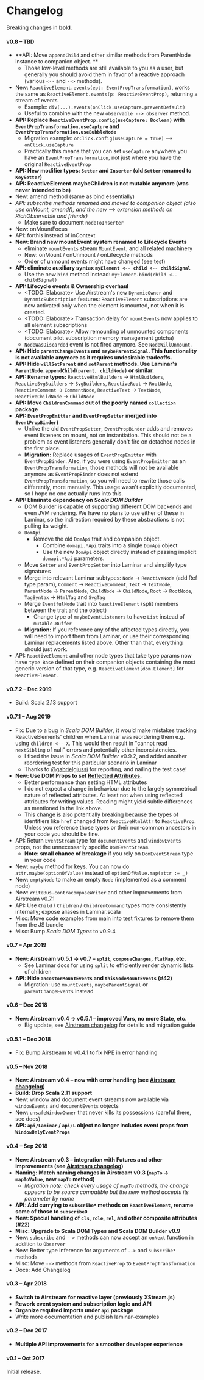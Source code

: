 # Changelog

Breaking changes in **bold**.

#### v0.8 – TBD

* **API: Move `appendChild` and other similar methods from ParentNode instance to companion object. **
  * Those low-level methods are still available to you as a user, but generally you should avoid them in favor of a reactive approach (various `<--` and `-->` methods).
* New: `ReactiveElement.events(ept: EventPropTransformation)`, works the same as `ReactiveElement.events(p: ReactiveEventProp)`, returning a stream of events
  * Example: `div(...).events(onClick.useCapture.preventDefault)`
  * Useful to combine with the new `observable --> observer` method.
* **API: Replace `ReactiveEventProp.config(useCapture: Boolean)` with `EventPropTransformation.useCapture` and `EventPropTransformation.useBubbleMode`**
  * Migration example: `onClick.config(useCapture = true)` --> `onClick.useCapture`
  * Practically this means that you can set `useCapture` anywhere you have an `EventPropTransformation`, not just where you have the original `ReactiveEventProp`
* **API: New modifier types: `Setter` and `Inserter` (old `Setter` renamed to `KeySetter`)**
* **API: ReactiveElement.maybeChildren is not mutable anymore (was never intended to be)**
* New: amend method (same as bind essentially)
* **API: subscribe* methods renamed and moved to companion object (also use onMount, amend(), and the new --> extension methods on RichObservable and friends)*
  * Make sure to document `nodeToInserter`
* New: onMountFocus
* API: forthis instead of inContext
* **New: Brand new mount Event system renamed to Lifecycle Events**
  - eliminate `mountEvents` stream `MountEvent`, and all related machinery
  - New: onMount / onUnmount / onLifecycle methods
  - Order of unmount events might have changed (see test)
* **API: eliminate auxiliary syntax `myElement <-- child <-- childSignal`**
  * Use the new `bind` method instead: `myElement.bind(child <-- childSignal)`
* **API: Lifecycle events & Ownership overhaul**
  * <TODO: Elaborate> Use Airstream's new `DynamicOwner` and `DynamicSubscription` features: `ReactiveElement` subscriptions are now activated only when the element is mounted, not when it is created.
  * <TODO: Elaborate> Transaction delay for `mountEvents` now applies to all element subscriptions
  * <TODO: Elaborate> Allow remounting of unmounted components (document pilot subscription memory management gotcha) 
  * `NodeWasDiscarded` event is not fired anymore. See `NodeWillUnmount`.
* **API: Hide `parentChangeEvents` and `maybeParentSignal`. This functionality is not available anymore as it requires undesirable tradeoffs.**
* **API: Hide `willSetParent` and `setParent` methods. Use Laminar's `ParentNode.appendChild(parent, childNode)` or similar.**
* **API: Rename types:** `ReactiveHtmlBuilders` -> `HtmlBuilders`, `ReactiveSvgBuilders` -> `SvgBuilders`, `ReactiveRoot` -> `RootNode`, `ReactiveComment` -> `CommentNode`, `ReactiveText` -> `TextNode`, `ReactiveChildNode` -> `ChildNode`
* **API: Move `ChildrenCommand` out of the poorly named `collection` package**
* **API: `EventPropEmitter` and `EventPropSetter` merged into `EventPropBinder`)**
  * Unlike the old `EventPropSetter`, `EventPropBinder` adds and removes event listeners on mount, not on instantiation. This should not be a problem as event listeners generally don't fire on detached nodes in the first place. 
  * **Migration:** Replace usages of `EventPropEmitter` with `EventPropBinder`. Also, if you were using `EventPropEmitter` as an `EventPropTransformation`, those methods will not be available anymore as `EventPropBinder` does not extend `EventPropTransformation`, so you will need to rewrite those calls differently, more manually. This usage wasn't explicitly documented, so I hope no one actually runs into this. 
* **API: Eliminate dependency on _Scala DOM Builder_**
  * DOM Builder is capable of supporting different DOM backends and even JVM rendering. We have no plans to use either of these in Laminar, so the indirection required by these abstractions is not pulling its weight.
  * `DomApi`
    * Remove the old `DomApi` trait and companion object.
      * Combine `domapi.*Api` traits into a single `DomApi` object
      * Use the new `DomApi` object directly instead of passing implicit `domapi.*Api` parameters.
  * Move `Setter` and `EventPropSetter` into Laminar and simplify type signatures
  * Merge into relevant Laminar subtypes: `Node` -> `ReactiveNode` (add Ref type param), `Comment` -> `ReactiveComment`, `Text` -> `TextNode`, `ParentNode` -> `ParentNode`, `ChildNode` -> `ChildNode`, `Root` -> `RootNode`, `TagSyntax` -> `HtmlTag` and `SvgTag`
  * Merge `EventfulNode` trait into `ReactiveElement` (split members between the trait and the object)
    * Change type of `maybeEventListeners` to have `List` instead of `mutable.Buffer`
  * **Migration:** If you reference any of the affected types directly, you will need to import them from Laminar, or use their corresponding Laminar replacements listed above. Other than that, everything should just work.
* API: `ReactiveElement` and other node types that take type params now have `type Base` defined on their companion objects containing the most generic version of that type, e.g. `ReactiveElement[dom.Element]` for `ReactiveElement`.

#### v0.7.2 – Dec 2019

* Build: Scala 2.13 support

#### v0.7.1 – Aug 2019

* Fix: Due to a bug in _Scala DOM Builder_, it would make mistakes tracking ReactiveElements' children when Laminar was reordering them e.g. using `children <-- X`. This would then result in "cannot read `nextSibling` of null" errors and potentially other inconsistencies.
  * I fixed the issue in _Scala DOM Builder_ v0.9.2, and added another reordering test for this particular scenario in Laminar
  * Thanks to [@gabrielgiussi](https://github.com/gabrielgiussi) for reporting, and nailing the test case!
* **New: Use DOM Props to set [Reflected Attributes](https://github.com/raquo/scala-dom-types/#reflected-attributes).**
  * Better performance than setting HTML attributes
  * I do not expect a change in behaviour due to the largely symmetrical nature of reflected attributes. At least not when using reflected attributes for writing values. Reading might yield subtle differences as mentioned in the link above.
  * This change is also potentially breaking because the types of identifiers like `href` changed from `ReactiveHtmlAttr` to `ReactiveProp`. Unless you reference those types or their non-common ancestors in your code you should be fine.
* API: Return `EventStream` type for `documentEvents` and `windowEvents` props, not the unnecessarily specific `DomEventStream`.
  * **Note: small chance of breakage** if you rely on `DomEventStream` type in your code
* New: `maybe` method for keys. You can now do `attr.maybe(optionOfValue)` instead of `optionOfValue.map(attr := _)`
* New: `emptyNode` to make an empty `Node` (implemented as a comment node)
* New: `WriteBus.contracomposeWriter` and other improvements from Airstream v0.7.1
* API: Use `Child` / `Children` / `ChildrenCommand` types more consistently internally; expose aliases in Laminar.scala 
* Misc: Move code examples from main into test fixtures to remove them from the JS bundle
* Misc: Bump _Scala DOM Types_ to v0.9.4 

#### v0.7 – Apr 2019

* **New: Airstream v0.5.1 -> v0.7 – `split`, `composeChanges`, `flatMap`, etc.**
  * See Laminar docs for using `split` to efficiently render dynamic lists of children
* **API: Hide `ancestorMountEvents` and `thisNodeMountEvents` (#42)**
  * Migration: use `mountEvents`, `maybeParentSignal` or `parentChangeEvents` instead

#### v0.6 – Dec 2018

* **New: Airstream v0.4 -> v0.5.1 – improved Vars, no more State, etc.**
  * Big update, see [Airstream changelog](https://github.com/raquo/Airstream/blob/master/CHANGELOG.md) for details and migration guide 

#### v0.5.1 – Dec 2018

* Fix: Bump Airstream to v0.4.1 to fix NPE in error handling

#### v0.5 – Nov 2018

* **New: Airstream v0.4 – now with error handling (see [Airstream changelog](https://github.com/raquo/Airstream/blob/master/CHANGELOG.md))**
* **Build: Drop Scala 2.11 support**
* New: window and document event streams now available via `windowEvents` and `documentEvents` objects
* New: `unsafeWindowOwner` that never kills its possessions (careful there, see docs)
* **API: `api/Laminar` / `api/L` object no longer includes event props from `WindowOnlyEventProps`**  

#### v0.4 – Sep 2018

* **New: Airstream v0.3 – integration with Futures and other improvements (see [Airstream changelog](https://github.com/raquo/Airstream/blob/master/CHANGELOG.md))**
* **Naming: Match naming changes in Airstream v0.3 (`mapTo` -> `mapToValue`, new `mapTo` method)**
  * _Migration note: check every usage of `mapTo` methods, the change appears to be source compatible but the new method accepts its parameter by name_
* **API: Add currying to `subscribe*` methods on `ReactiveElement`, rename some of those to `subscribeO`**
* **New: Special handling of `cls`, `role`, `rel`, and other composite attributes ([#22](https://github.com/raquo/Laminar/issues/22))**
* **Misc: Upgrade to Scala DOM Types and Scala DOM Builder v0.9** 
* New: `subscribe` and `-->` methods can now accept an `onNext` function in addition to `Observer`
* New: Better type inference for arguments of `-->` and `subscribe*` methods
* Misc: Move `-->` methods from `ReactiveProp` to `EventPropTransformation`
* Docs: Add Changelog

#### v0.3 – Apr 2018

* **Switch to Airstream for reactive layer (previously XStream.js)**
* **Rework event system and subscription logic and API**
* **Organize required imports under `api` package**
* Write more documentation and publish laminar-examples


#### v0.2 – Dec 2017

* **Multiple API improvements for a smoother developer experience**


#### v0.1 – Oct 2017

Initial release.

